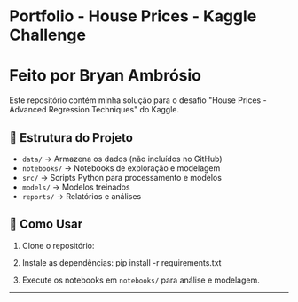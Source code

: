 # Portfolio - House Prices - Kaggle Challenge

# Feito por Bryan Ambrósio

Este repositório contém minha solução para o desafio "House Prices - Advanced Regression Techniques" do Kaggle.

## 📂 Estrutura do Projeto
- `data/` → Armazena os dados (não incluídos no GitHub)
- `notebooks/` → Notebooks de exploração e modelagem
- `src/` → Scripts Python para processamento e modelos
- `models/` → Modelos treinados
- `reports/` → Relatórios e análises

## 📌 Como Usar
1. Clone o repositório:  

2. Instale as dependências:
pip install -r requirements.txt

3. Execute os notebooks em `notebooks/` para análise e modelagem.

---

